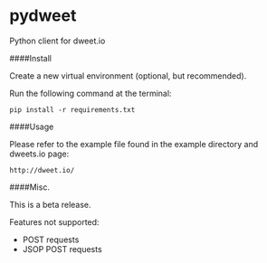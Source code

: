 pydweet
=======

Python client for dweet.io


####Install

Create a new virtual environment (optional, but recommended).

Run the following command at the terminal:

    pip install -r requirements.txt
	


####Usage

Please refer to the example file found in the example directory and dweets.io page:

    http://dweet.io/


####Misc.

This is a beta release.

Features not supported:

- POST requests
- JSOP POST requests